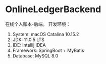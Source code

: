 # OnlineLedgerBackend
在线个人账本-后端。
开发环境：
1. System: macOS Catalina 10.15.2
2. JDK: 11.0.5 LTS
3. IDE: Intellij IDEA
4. Framework: SpringBoot + MyBatis
5. Database: MySQL 8.0

